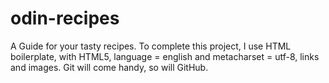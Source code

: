 # odin-recipes
A Guide for your tasty recipes.
To complete this project, I use HTML boilerplate, with HTML5, language = english and metacharset = utf-8, links and images.
Git will come handy, so will GitHub.